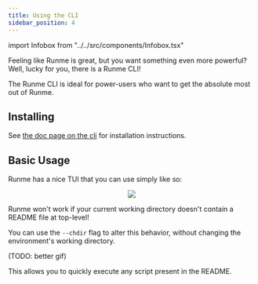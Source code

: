 ```yaml
---
title: Using the CLI
sidebar_position: 4
---
```


import Infobox from "../../src/components/Infobox.tsx"

Feeling like Runme is great, but you want something even more powerful? Well, lucky for you, there is a Runme CLI!

The Runme CLI is ideal for power-users who want to get the absolute most out of Runme.

## Installing

See [the doc page on the cli](/docs/cli) for installation instructions.

## Basic Usage

Runme has a nice TUI that you can use simply like so:

<p align="center">
  <img src="https://user-images.githubusercontent.com/16108792/213512754-7302b2a5-31fa-44c9-b49f-1bc664d5f595.gif" />
</p>

<Infobox type="warning">

Runme won't work if your current working directory doesn't contain a README file at top-level!

You can use the `--chdir` flag to alter this behavior, without changing the environment's working directory.

</Infobox>

(TODO: better gif)

This allows you to quickly execute any script present in the README.